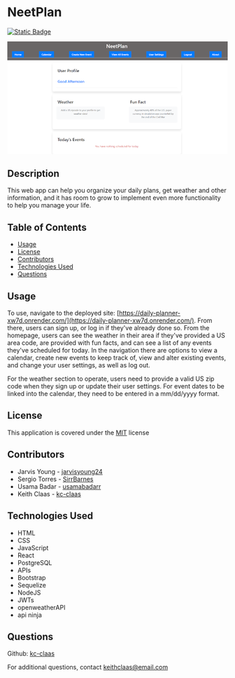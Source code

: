 # NeetPlan
[![Static Badge](https://img.shields.io/badge/License-MIT-blue)](./LICENSE)

![here](./assets/Screenshot.png)

## Description
This web app can help you organize your daily plans, get weather and other information, and it has room to grow to implement even more functionality to help you manage your life.


## Table of Contents
- [Usage](#usage)
- [License](#license)
- [Contributors](#contributors)
- [Technologies Used](#technologies-used)
- [Questions](#questions)


## Usage
To use, navigate to the deployed site: [https://daily-planner-xw7d.onrender.com/](https://daily-planner-xw7d.onrender.com/). From there, users can sign up, or log in if they've already done so. From the homepage, users can see the weather in their area if they've provided a US area code, are provided with fun facts, and can see a list of any events they've scheduled for today. In the navigation there are options to view a calendar, create new events to keep track of, view and alter existing events, and change your user settings, as well as log out.

For the weather section to operate, users need to provide a valid US zip code when they sign up or update their user settings. For event dates to be linked into the calendar, they need to be entered in a mm/dd/yyyy format.

## License
This application is covered under the [MIT](./LICENSE) license

## Contributors
- Jarvis Young - [jarvisyoung24](https://github.com/jarvisyoung24)
- Sergio Torres - [SirrBarnes](https://github.com/SirrBarnes)
- Usama Badar - [usamabadarr](https://github.com/usamabadarr)
- Keith Claas - [kc-claas](https://github.com/kc-claas)

## Technologies Used
- HTML
- CSS
- JavaScript
- React
- PostgreSQL
- APIs
- Bootstrap
- Sequelize
- NodeJS
- JWTs
- openweatherAPI
- api ninja

## Questions
Github: [kc-claas](https://github.com/kc-claas)

For additional questions, contact keithclaas@email.com
